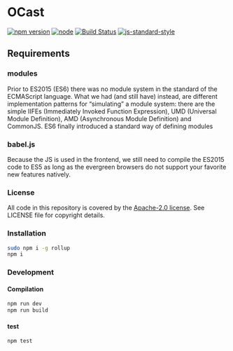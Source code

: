# OCast
[![npm version](https://badge.fury.io/js/ocast-sdk.svg)](http://badge.fury.io/js/ocast-sdk)
[![node](https://img.shields.io/node/v/ocast-sdk-iconify.svg)](https://www.npmjs.com/package/ocast-sdk-iconify)
[![Build Status](https://travis-ci.org/Orange-OpenSource/OCast-JS.svg?branch=master)](https://travis-ci.org/Orange-OpenSource/OCast-JS)
[![js-standard-style](https://img.shields.io/badge/code%20style-standard-brightgreen.svg)](http://standardjs.com/)

## Requirements

### modules
Prior to ES2015 (ES6) there was no module system in the standard of the ECMAScript language. What we had (and still have) instead, are different implementation patterns for “simulating” a module system: there are the simple IIFEs (Immediately Invoked Function Expression), UMD (Universal Module Definition), AMD (Asynchronous Module Definition) and CommonJS. ES6 finally introduced a standard way of defining modules

### babel.js
Because the JS is used in the frontend, we still need to compile the ES2015 code to ES5 as long as the evergreen browsers do not support your favorite new features natively.

### License

All code in this repository is covered by the [Apache-2.0 license](http://www.apache.org/licenses/LICENSE-2.0). See LICENSE file for copyright details.

### Installation
```bash
sudo npm i -g rollup
npm i

```


### Development

#### Compilation
```bash
npm run dev
npm run build

```

#### test
```bash
npm test
```

